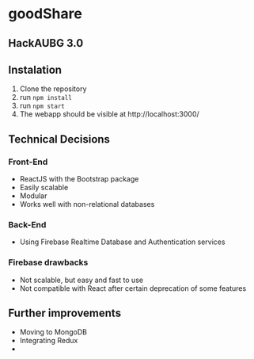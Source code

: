 # goodShare
## HackAUBG 3.0

## Instalation
1. Clone the repository
2. run `npm install`
3. run `npm start`
4. The webapp should be visible at http://localhost:3000/

## Technical Decisions
### Front-End
- ReactJS with the Bootstrap package
- Easily scalable
- Modular
- Works well with non-relational databases

### Back-End
- Using Firebase Realtime Database and Authentication services
### Firebase drawbacks
- Not scalable, but easy and fast to use
- Not compatible with React after certain deprecation of some features

## Further improvements
- Moving to MongoDB
- Integrating Redux
- 
